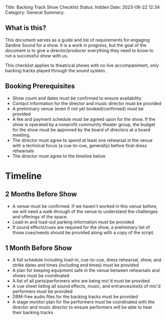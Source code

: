 Title: Backing Track Show Checklist
Status: hidden
Date: 2023-06-22 12:34
Category: General
Summary: 

## What is this?
This document serves as a guide and list of requirements for engaging Sardine Sound for a show. It is a work in progress, but the goal of the document is to give a director/producer everything they need to know to run a successful show with us.

This checklist applies to theatrical shows with no live accompaniment, only backing tracks played through the sound system.

## Booking Prerequisites
* Show count and dates must be confirmed to ensure availability
* Contact information for the director and music director must be provided
* A preliminary venue (even if not yet booked/confirmed) must be provided
* A fee and payment schedule must be agreed upon for the show. If the show is operated by a nonprofit community theater group, the budget for the show must be approved by the board of directors at a board meeting.
* The director must agree to spend at least one rehearsal in the venue with a technical focus (a cue-to-cue, generally) before final dress rehearsals
* The director must agree to the timeline below

# Timeline
## 2 Months Before Show
* A venue must be confirmed. If we haven't worked in this venue before, we will need a walk-through of the venue to understand the challenges and offerings of the space.
* Load-in and load-out parking information must be provided
* If sound effects/cues are required for the show, a preliminary list of those cues/needs should be provided along with a copy of the script.

## 1 Month Before Show
* A full schedule including load-in, cue-to-cue, dress rehearsal, show, and strike dates and times (including end times) must be provided
* A plan for keeping equipment safe in the venue between rehearsals and shows must be coordinated
* A list of all parts/performers who are being mic'd must be provided
* A cue sheet listing all sound effects, music, and entrances/exits of mic'd performers must be provided
* DRM-free audio files for the backing tracks must be provided
* A stage monitor plan for the performers must be coordinated with the director and music director to ensure performers will be able to hear their backing tracks
